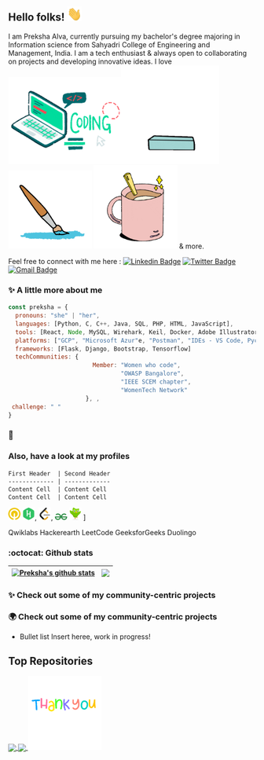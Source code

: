 ## Hello folks! <img src="https://raw.githubusercontent.com/prekshapalva/prekshapalva/master/wave.gif" width="30px">

I am Preksha Alva, currently pursuing my bachelor's degree majoring in Information science from Sahyadri College of Engineering and Management, India. I am a tech enthusiast & always open to collaborating on projects and developing innovative ideas. I love
<img src="https://raw.githubusercontent.com/prekshapalva/prekshapalva/master/code.gif" width="230px"><img src="https://raw.githubusercontent.com/prekshapalva/prekshapalva/master/reading2.gif" width="200px"> 
<img src="https://raw.githubusercontent.com/prekshapalva/prekshapalva/master/todraw.gif" width="170px">
<img src="https://raw.githubusercontent.com/prekshapalva/prekshapalva/master/coffee.gif" width="170px"> & more.

Feel free to connect with me here :
[![Linkedin Badge](https://img.shields.io/badge/-prekshapalva-blue?style=flat-square&logo=Linkedin&logoColor=white&link=https://www.linkedin.com/in/preksha-p-alva/)](https://www.linkedin.com/in/preksha-p-alva/)
[![Twitter Badge](https://img.shields.io/badge/-PrekshaAlva-purple?style=flat-square&logo=twitter&logoColor=white&link=https://twitter.com/PrekshaAlva/)](https://twitter.com/PrekshaAlva)
[![Gmail Badge](https://img.shields.io/badge/-alvapreksha19@gmail.com-c14438?style=flat-square&logo=Gmail&logoColor=white&link=mailto:alvapreksha19@gmail.com)](mailto:alvapreksha19@gmail.com)
 
### :sparkles: A little more about me
```javascript
const preksha = {
  pronouns: "she" | "her",
  languages: [Python, C, C++, Java, SQL, PHP, HTML, JavaScript],
  tools: [React, Node, MySQL, Wirehark, Keil, Docker, Adobe Illustrator, Adobe XD, Figma and Canva ],
  platforms: ["GCP", "Microsoft Azur"e, "Postman", "IDEs - VS Code, Pycharm, Android Studio and Colab"],
  frameworks: [Flask, Django, Bootstrap, Tensorflow]
  techCommunities: {
                        Member: "Women who code",
                                "OWASP Bangalore",
                                "IEEE SCEM chapter",
                                "WomenTech Network"
                      }, ,
 challenge: " "
}
```
### :eyes: 

### Also, have a look at my profiles   
```
First Header  | Second Header
------------- | -------------
Content Cell  | Content Cell
Content Cell  | Content Cell
```

[<img src="https://raw.githubusercontent.com/prekshapalva/prekshapalva/master/qwiklabs.png" width="25"/>](https://www.cloudskillsboost.google/public_profiles/137d0387-aac2-4ce2-ba86-7f9a318f632e)
[<img src="https://raw.githubusercontent.com/prekshapalva/prekshapalva/master/hackerrank.png" width="25"/>](https://www.cloudskillsboost.google/public_profiles/137d0387-aac2-4ce2-ba86-7f9a318f632e), 
[<img src="https://raw.githubusercontent.com/prekshapalva/prekshapalva/master/leetcode.png" width="25"/>](https://www.cloudskillsboost.google/public_profiles/137d0387-aac2-4ce2-ba86-7f9a318f632e), 
[<img src="https://raw.githubusercontent.com/prekshapalva/prekshapalva/master/geeksforgeeks.png" width="25"/>](https://www.cloudskillsboost.google/public_profiles/137d0387-aac2-4ce2-ba86-7f9a318f632e) 
[<img src="https://raw.githubusercontent.com/prekshapalva/prekshapalva/master/duolingo.png" width="25"/>](https://www.cloudskillsboost.google/public_profiles/137d0387-aac2-4ce2-ba86-7f9a318f632e)
]

Qwiklabs Hackerearth LeetCode  GeeksforGeeks Duolingo
###  :octocat: Github stats 
| <a href="https://github.com/prekshapalva/github-readme-stats"><img align="center" src="https://github-readme-stats.vercel.app/api?username=prekshapalva&show_icons=true&include_all_commits=true&theme=buefy&hide_border=true" alt="Preksha's github stats" /></a> | <a href="https://github.com/prekshapalva/github-readme-stats"><img align="center" src="https://github-readme-stats.vercel.app/api/top-langs/?username=prekshapalva&layout=compact&theme=buefy&hide_border=true" /></a> |
| ------------- | ------------- |

### :sparkles: Check out some of my community-centric projects  
### :earth_africa: Check out some of my community-centric projects  
* Bullet list Insert heree, work in progress!


## Top Repositories
<a href="https://github.com/prekshapalva/...">
  <img align="center" src="..." />
</a>
<a href="https://github.com/prekshapalva/ ,...">
  <img align="center" src="..." />
</a>


<img src="https://raw.githubusercontent.com/prekshapalva/prekshapalva/master/thankyou.gif" width="150px">

